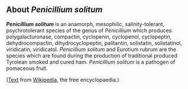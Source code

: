 About *Penicillium solitum* 
---------------------------



***Penicillium solitum*** is an anamorph, mesophilic, salinity-tolerant,
psychrotolerant species of the genus of *Penicillium* which produces
polygalacturonase, compactin, cyclopenin, cyclopenol, cyclopeptin,
dehydrocompactin, dihydrocyclopeptin, palitantin, solistatin,
solistatinol, viridicatin, viridicatol. *Penicillium solitum* and
Eurotium rubrum are the species which are found during the production of
traditional produced Tyrolean smoked and cured ham. *Penicillium
solitum* is a pathogen of pomaceous fruit.

([Text](http://en.wikipedia.org/wiki/Penicillium_solitum) from
[Wikipedia](http://en.wikipedia.org/), the free encyclopaedia.)
